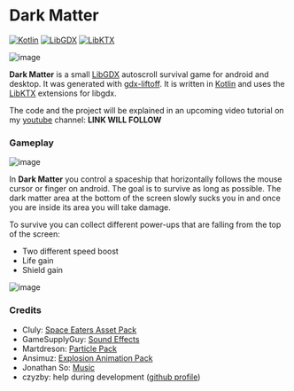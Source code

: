 # Dark Matter
[![Kotlin](https://img.shields.io/badge/kotlin-1.3.72-red.svg)](http://kotlinlang.org/)
[![LibGDX](https://img.shields.io/badge/libgdx-1.9.11--SNAPSHOT-green.svg)](https://libgdx.badlogicgames.com/)
[![LibKTX](https://img.shields.io/badge/libktx-1.9.10--SNAPSHOT-blue.svg)](https://libktx.github.io/)

![image](https://user-images.githubusercontent.com/93260/80301272-77f22b80-87a3-11ea-8df8-df9785eea603.png)

**Dark Matter** is a small [LibGDX](http://libgdx.badlogicgames.com/) autoscroll survival game for android and desktop.
It was generated with [gdx-liftoff](https://github.com/tommyettinger/gdx-liftoff). It is written in [Kotlin](https://kotlinlang.org/) and uses
the [LibKTX](https://github.com/libktx/ktx) extensions for libgdx.

The code and the project will be explained in an upcoming video tutorial on my [youtube](https://www.youtube.com/Quillraven) channel: **LINK WILL FOLLOW**

### Gameplay
![image](https://user-images.githubusercontent.com/93260/80301293-8c362880-87a3-11ea-9e61-02afad9343ec.png)

In **Dark Matter** you control a spaceship that horizontally follows the mouse cursor or finger on android. The goal
is to survive as long as possible. The dark matter area at the bottom of the screen slowly sucks you in and once you are
inside its area you will take damage.

To survive you can collect different power-ups that are falling from the top of the screen:
- Two different speed boost
- Life gain
- Shield gain

![image](https://user-images.githubusercontent.com/93260/80301313-aa038d80-87a3-11ea-9a0d-78b5d6fcb1a3.png)

### Credits

- Cluly: [Space Eaters Asset Pack](https://cluly.itch.io/space-eaters)
- GameSupplyGuy: [Sound Effects](https://gamesupply.itch.io/video-game-sound-pack)
- Martdreson: [Particle Pack](https://martdreson.itch.io/particle-pack)
- Ansimuz: [Explosion Animation Pack](https://ansimuz.itch.io/explosion-animations-pack)
- Jonathan So: [Music](https://jonathan-so.itch.io/creatorpack)
- czyzby: help during development ([github profile](https://github.com/czyzby))
